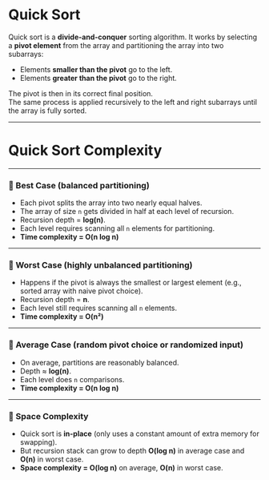 
# Quick Sort
Quick sort is a **divide-and-conquer** sorting algorithm. It works by selecting a **pivot element** from the array and partitioning the array into two subarrays:
- Elements **smaller than the pivot** go to the left.
- Elements **greater than the pivot** go to the right.

The pivot is then in its correct final position.  
The same process is applied recursively to the left and right subarrays until the array is fully sorted.  

---

# Quick Sort Complexity

---

### 🔹 Best Case (balanced partitioning)
- Each pivot splits the array into two nearly equal halves.  
- The array of size `n` gets divided in half at each level of recursion.  
- Recursion depth = **log(n)**.  
- Each level requires scanning all `n` elements for partitioning.  
- **Time complexity = O(n log n)**  

---

### 🔹 Worst Case (highly unbalanced partitioning)
- Happens if the pivot is always the smallest or largest element (e.g., sorted array with naive pivot choice).  
- Recursion depth = **n**.  
- Each level still requires scanning all `n` elements.  
- **Time complexity = O(n²)**  

---

### 🔹 Average Case (random pivot choice or randomized input)
- On average, partitions are reasonably balanced.  
- Depth ≈ **log(n)**.  
- Each level does `n` comparisons.  
- **Time complexity = O(n log n)**  

---

### 🔹 Space Complexity
- Quick sort is **in-place** (only uses a constant amount of extra memory for swapping).  
- But recursion stack can grow to depth **O(log n)** in average case and **O(n)** in worst case.  
- **Space complexity = O(log n)** on average, **O(n)** in worst case.  

